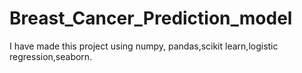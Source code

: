 # Breast_Cancer_Prediction_model
I have made this project using numpy, pandas,scikit learn,logistic regression,seaborn.
